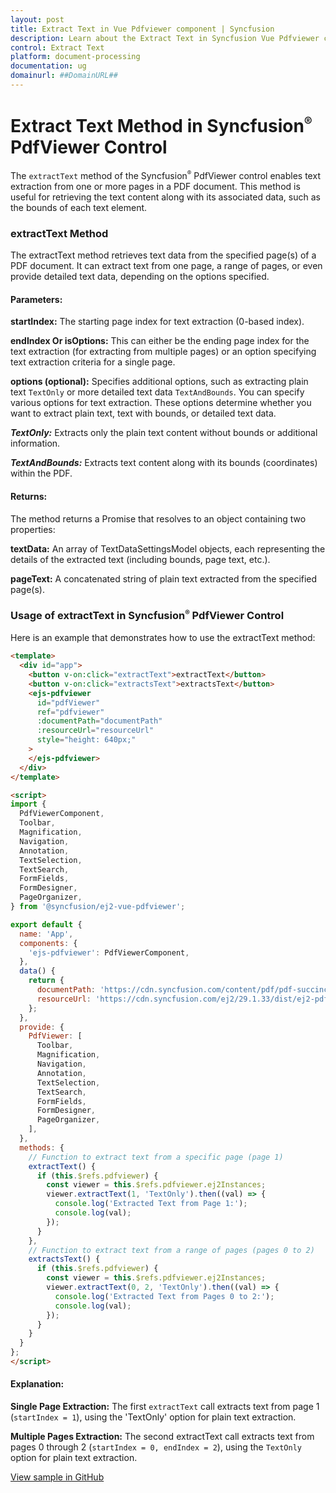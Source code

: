 ```yaml
---
layout: post
title: Extract Text in Vue Pdfviewer component | Syncfusion
description: Learn about the Extract Text in Syncfusion Vue Pdfviewer component of Syncfusion Essential JS 2 and more.
control: Extract Text
platform: document-processing
documentation: ug
domainurl: ##DomainURL##
---
```


# Extract Text Method in Syncfusion<sup style="font-size:70%">&reg;</sup> PdfViewer Control

The `extractText` method of the Syncfusion<sup style="font-size:70%">&reg;</sup> PdfViewer control enables text extraction from one or more pages in a PDF document. This method is useful for retrieving the text content along with its associated data, such as the bounds of each text element.

### extractText Method
The extractText method retrieves text data from the specified page(s) of a PDF document. It can extract text from one page, a range of pages, or even provide detailed text data, depending on the options specified.

#### Parameters:
**startIndex:** The starting page index for text extraction (0-based index).

**endIndex Or isOptions:** This can either be the ending page index for the text extraction (for extracting from multiple pages) or an option specifying text extraction criteria for a single page.

**options (optional):** Specifies additional options, such as extracting plain text `TextOnly` or more detailed text data `TextAndBounds`. You can specify various options for text extraction. These options determine whether you want to extract plain text, text with bounds, or detailed text data.

***TextOnly:*** Extracts only the plain text content without bounds or additional information.

***TextAndBounds:*** Extracts text content along with its bounds (coordinates) within the PDF.

#### Returns:
The method returns a Promise that resolves to an object containing two properties:

**textData:** An array of TextDataSettingsModel objects, each representing the details of the extracted text (including bounds, page text, etc.).

**pageText:** A concatenated string of plain text extracted from the specified page(s).

### Usage of extractText in Syncfusion<sup style="font-size:70%">&reg;</sup> PdfViewer Control
Here is an example that demonstrates how to use the extractText method:

```html
<template>
  <div id="app">
    <button v-on:click="extractText">extractText</button>
    <button v-on:click="extractsText">extractsText</button>
    <ejs-pdfviewer
      id="pdfViewer"
      ref="pdfviewer"
      :documentPath="documentPath"
      :resourceUrl="resourceUrl"
      style="height: 640px;"
    >
    </ejs-pdfviewer>
  </div>
</template>

<script>
import {
  PdfViewerComponent,
  Toolbar,
  Magnification,
  Navigation,
  Annotation,
  TextSelection,
  TextSearch,
  FormFields,
  FormDesigner,
  PageOrganizer,
} from '@syncfusion/ej2-vue-pdfviewer';

export default {
  name: 'App',
  components: {
    'ejs-pdfviewer': PdfViewerComponent,
  },
  data() {
    return {
      documentPath: 'https://cdn.syncfusion.com/content/pdf/pdf-succinctly.pdf',
      resourceUrl: 'https://cdn.syncfusion.com/ej2/29.1.33/dist/ej2-pdfviewer-lib'
    };
  },
  provide: {
    PdfViewer: [
      Toolbar,
      Magnification,
      Navigation,
      Annotation,
      TextSelection,
      TextSearch,
      FormFields,
      FormDesigner,
      PageOrganizer,
    ],
  },
  methods: {
    // Function to extract text from a specific page (page 1)
    extractText() {
      if (this.$refs.pdfviewer) {
        const viewer = this.$refs.pdfviewer.ej2Instances;
        viewer.extractText(1, 'TextOnly').then((val) => {
          console.log('Extracted Text from Page 1:');
          console.log(val);
        });
      }
    },
    // Function to extract text from a range of pages (pages 0 to 2)
    extractsText() {
      if (this.$refs.pdfviewer) {
        const viewer = this.$refs.pdfviewer.ej2Instances;
        viewer.extractText(0, 2, 'TextOnly').then((val) => {
          console.log('Extracted Text from Pages 0 to 2:');
          console.log(val);
        });
      }
    }
  }
};
</script>
```

#### Explanation:
**Single Page Extraction:** The first `extractText` call extracts text from page 1 (`startIndex = 1`), using the 'TextOnly' option for plain text extraction.

**Multiple Pages Extraction:** The second extractText call extracts text from pages 0 through 2 (`startIndex = 0, endIndex = 2`), using the `TextOnly` option for plain text extraction.

[View sample in GitHub](https://github.com/SyncfusionExamples/vue-pdf-viewer-examples/tree/master/How%20to)